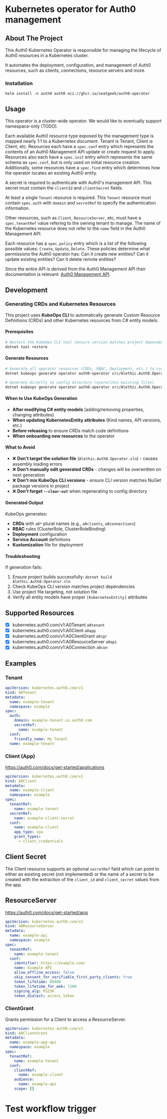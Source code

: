 # Kubernetes operator for Auth0 management

## About The Project

This Auth0 Kubernetes Operator is responsible for managing the lifecycle of Auth0 resources in a Kubernetes cluster.

It automates the deployment, configuration, and management of Auth0 resources, such as clients, connections, resource servers and more.

### Installation

`helm install -n auth0 auth0 oci://ghcr.io/seatgeek/auth0-operator`

## Usage

This operator is a cluster-wide operator. We would like to eventually support namespace-only (TODO).

Each available Auth0 resource type exposed by the management type is mapped nearly 1:1 to a Kubernetes document. Tenant is Tenant, Client is Client, etc. Resources each have a `spec.conf` entry which represents the contents of an Auth0 Management API update or create request to apply. Resources also each have a `spec.init` entry which represents the same schema as `spec.conf`, but is only used on initial resource creation. Additionally, some resources have a `spec.find` entry which determines how the operator locates an existing Auth0 entity.

A secret is required to authenticate with Auth0's management API. This secret must contain the `clientId` and `clientSecret` fields.

At least a single `Tenant` resource is required. This `Tenant` resource must contain `spec.auth` with `domain` and `secretRef` to specify the authentication information.

Other resources, such as `Client`, `ResourceServer`, etc, must have a `spec.tenantRef` value refering to the owning tenant to manage. The name of the Kubernetes resource does not refer to the `name` field in the Auth0 Management API.

Each resource has a `spec.policy` entry which is a list of the following possible values: `Create`, `Update`, `Delete`. These policies determine what permissions the Auth0 operator has: Can it create new entities? Can it update existing entities? Can it delete remote entities?

Since the entire API is derived from the Auth0 Management API their documentation is relevant: [Auth0 Management API](https://auth0.com/docs/api/management/v2).

## Development

### Generating CRDs and Kubernetes Resources

This project uses **KubeOps CLI** to automatically generate Custom Resource Definitions (CRDs) and other Kubernetes resources from C# entity models.

#### Prerequisites
```bash
# Restore the KubeOps CLI tool (ensure version matches project dependencies)
dotnet tool restore
```

#### Generate Resources
```bash
# Generate all operator resources (CRDs, RBAC, Deployment, etc.) to custom directory
dotnet kubeops generate operator auth0-operator src/Alethic.Auth0.Operator/Alethic.Auth0.Operator.csproj --out ./generated

# Generate directly to config directory (overwrites existing files)
dotnet kubeops generate operator auth0-operator src/Alethic.Auth0.Operator/Alethic.Auth0.Operator.csproj --out src/Alethic.Auth0.Operator/config --clear-out
```

#### When to Use KubeOps Generation
- **After modifying C# entity models** (adding/removing properties, changing attributes)
- **When updating KubernetesEntity attributes** (Kind names, API versions, etc.)
- **Before releasing** to ensure CRDs match code definitions
- **When onboarding new resources** to the operator

#### What to Avoid
- ❌ **Don't target the solution file** (`Alethic.Auth0.Operator.sln`) - causes assembly loading errors
- ❌ **Don't manually edit generated CRDs** - changes will be overwritten on next generation
- ❌ **Don't mix KubeOps CLI versions** - ensure CLI version matches NuGet package versions in project
- ❌ **Don't forget `--clear-out`** when regenerating to config directory

#### Generated Output
KubeOps generates:
- **CRDs** with `a0*` plural names (e.g., `a0clients`, `a0connections`) 
- **RBAC** rules (ClusterRole, ClusterRoleBinding)
- **Deployment** configuration
- **Service Account** definitions
- **Kustomization** file for deployment

#### Troubleshooting
If generation fails:
1. Ensure project builds successfully: `dotnet build Alethic.Auth0.Operator.sln`
2. Check KubeOps CLI version matches project dependencies
3. Use project file targeting, not solution file
4. Verify all entity models have proper `[KubernetesEntity]` attributes

## Supported Resources

- [x] kubernetes.auth0.com/v1:A0Tenant `a0tenant`
- [x] kubernetes.auth0.com/v1:A0Client `a0app`  
- [x] kubernetes.auth0.com/v1:A0ClientGrant `a0cgr`
- [x] kubernetes.auth0.com/v1:A0ResourceServer `a0api`
- [x] kubernetes.auth0.com/v1:A0Connection `a0con`

## Examples

### Tenant

```yaml
apiVersion: kubernetes.auth0.com/v1
kind: A0Tenant
metadata:
  name: example-tenant
  namespace: example
spec:
  auth:
    domain: example-tenant.us.auth0.com
    secretRef:
      name: example-tenant
  conf:
    friendly_name: My Tenant
  name: example-tenant
```

### Client (App)

https://auth0.com/docs/get-started/applications

```yaml
apiVersion: kubernetes.auth0.com/v1
kind: A0Client
metadata:
  name: example-client
  namespace: example
spec:
  tenantRef:
    name: example-tenant
  secretRef:
    name: example-client-secret
  conf:
    name: example-client
    app_type: spa
    grant_types:
      - client_credentials
```

## Client Secret

The Client resource supports an optional `secretRef` field which can point to either an existing secret (not implemented) or the name of a secret to be created with the extraction of the `client_id` and `client_secret` values from the app.

## ResourceServer

https://auth0.com/docs/get-started/apis

```yaml
apiVersion: kubernetes.auth0.com/v1
kind: A0ResourceServer
metadata:
  name: example-api
  namespace: example
spec:
  tenantRef:
    name: example-tenant
  conf:
    identifier: https://example.com/
    name: Example API
    allow_offline_access: false
    skip_consent_for_verifiable_first_party_clients: true
    token_lifetime: 86400
    token_lifetime_for_web: 7200
    signing_alg: RS256
    token_dialect: access_token
```

### ClientGrant

Grants permission for a Client to access a ResourceServer.

```yaml
apiVersion: kubernetes.auth0.com/v1
kind: A0ClientGrant
metadata:
  name: example-app-api
  namespace: example
spec:
  tenantRef:
    name: example-tenant
  conf:
    clientRef:
      name: example-client
    audience:
      name: example-api
    scope: []
```
# Test workflow trigger
